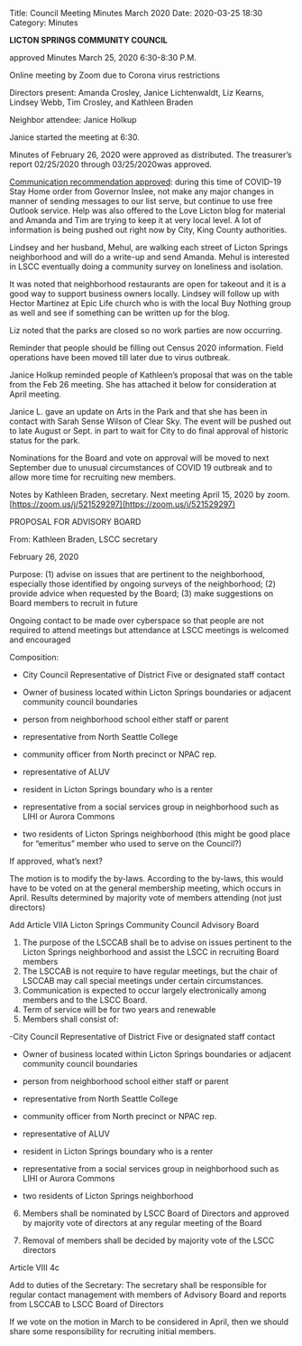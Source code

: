 Title: Council Meeting Minutes March 2020
Date: 2020-03-25 18:30
Category: Minutes



**LICTON SPRINGS COMMUNITY COUNCIL**

approved Minutes March 25, 2020 6:30-8:30 P.M.

Online meeting by Zoom due to Corona virus restrictions

Directors present: Amanda Crosley, Janice Lichtenwaldt, Liz Kearns, Lindsey Webb, Tim Crosley, and Kathleen Braden

Neighbor attendee: Janice Holkup

Janice started the meeting at 6:30.

Minutes of February 26, 2020 were approved as distributed. The treasurer’s report 02/25/2020          through 03/25/2020was approved.  

<span style="text-decoration:underline;">Communication recommendation approved</span>: during this time of COVID-19 Stay Home order from Governor Inslee, not make any major changes in manner of sending messages to our list serve, but continue to use free Outlook service.  Help was also offered to the Love Licton blog for material and Amanda and Tim are trying to keep it at very local level.  A lot of information is being pushed out right now by City, King County authorities. 

Lindsey and her husband, Mehul, are walking each street of Licton Springs neighborhood and will do a write-up and send Amanda.  Mehul is interested in LSCC eventually doing a community survey on loneliness and isolation. 

It was noted that neighborhood restaurants are open for takeout and it is a good way to support business owners locally. Lindsey will follow up with Hector Martinez at Epic Life church who is with the local Buy Nothing group as well and see if something can be written up for the blog.

Liz noted that the parks are closed so no work parties are now occurring. 

Reminder that people should be filling out Census 2020 information.  Field operations have been moved till later due to virus outbreak.

Janice Holkup reminded people of Kathleen’s proposal that was on the table from the Feb 26 meeting.  She has attached it below for consideration at April meeting.

Janice L. gave an update on Arts in the Park and that she has been in contact with Sarah Sense Wilson of Clear Sky.  The event will be pushed out to late August or Sept. in part to wait for City to do final approval of historic status for the park. 

Nominations for the Board and vote on approval will be moved to next September due to unusual circumstances of COVID 19 outbreak and to allow more time for recruiting new members.

Notes by Kathleen Braden, secretary.  Next meeting April 15, 2020 by zoom. [https://zoom.us/j/521529297](https://zoom.us/j/521529297)

PROPOSAL FOR ADVISORY BOARD

From: Kathleen Braden, LSCC secretary

February 26, 2020

Purpose: (1) advise on issues that are pertinent to the neighborhood, especially those identified by ongoing surveys of the neighborhood; (2) provide advice when requested by the Board; (3) make suggestions on Board members to recruit in future 

Ongoing contact to be made over cyberspace so that people are not required to attend meetings but attendance at LSCC meetings is welcomed and encouraged

Composition:

- City Council Representative of District Five or designated staff contact

- Owner of business located within Licton Springs boundaries or adjacent community council boundaries

- person from neighborhood school either staff or parent

- representative from North Seattle College

- community officer from North precinct or NPAC rep.

- representative of ALUV

- resident in Licton Springs boundary who is a renter

- representative from a social services group in neighborhood such as LIHI or Aurora Commons

-  two residents of Licton Springs neighborhood (this might be good place for “emeritus” member who used to serve on the Council?)

If approved, what’s next?

The motion is to modify the by-laws.  According to the by-laws, this would have to be voted on at the general membership meeting, which occurs in April. Results determined by majority vote of members attending (not just directors)

Add Article VIIA  Licton Springs Community Council Advisory Board



1. The purpose of the LSCCAB shall be to advise on issues pertinent to the Licton Springs neighborhood and assist the LSCC in recruiting Board members
2. The LSCCAB is not require to have regular meetings, but the chair of LSCCAB may call special meetings under certain circumstances. 
3. Communication is expected to occur largely electronically among members and to the LSCC Board.
4. Term of service will be for two years and renewable
5. Members shall consist of:

-City Council Representative of District Five or designated staff contact

- Owner of business located within Licton Springs boundaries or adjacent community council boundaries

- person from neighborhood school either staff or parent

- representative from North Seattle College

- community officer from North precinct or NPAC rep.

- representative of ALUV

- resident in Licton Springs boundary who is a renter

- representative from a social services group in neighborhood such as LIHI or Aurora Commons

-  two residents of Licton Springs neighborhood

6. Members shall be nominated by LSCC Board of Directors and approved by majority vote of directors at any regular meeting of the Board

7. Removal of members shall be decided by majority vote of the LSCC directors

Article VIII 4c

Add to duties of the Secretary: The secretary shall be responsible for regular contact management with members of Advisory Board and reports from LSCCAB to LSCC Board of Directors

If we vote on the motion in March to be considered in April, then we should share some responsibility for recruiting initial members.


